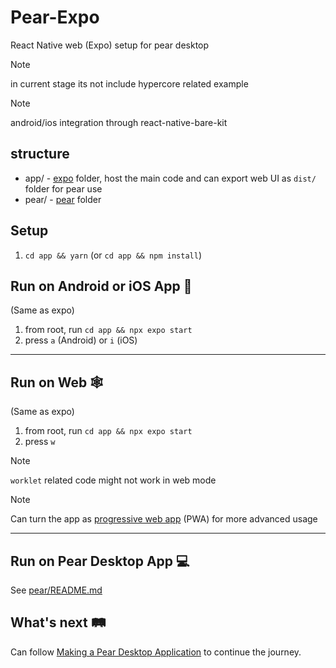 # Pear-Expo

React Native web (Expo) setup for pear desktop

> [!Note]
> in current stage its not include hypercore related example

> [!Note]
> android/ios integration through react-native-bare-kit

## structure

- app/ - [expo](https://docs.expo.dev/) folder, host the main code and can export web UI as `dist/` folder for pear use
- pear/ - [pear](https://docs.pears.com/guides/starting-a-pear-desktop-project) folder

## Setup

1. `cd app && yarn` (or `cd app && npm install`)

## Run on Android or iOS App 📱

(Same as expo)

1. from root, run `cd app && npx expo start`
1. press `a` (Android) or `i` (iOS)

----

## Run on Web 🕸️

(Same as expo)

1. from root, run `cd app && npx expo start`
1. press `w`

> [!Note]
> `worklet` related code might not work in web mode

> [!Note]
> Can turn the app as [progressive web app](https://docs.expo.dev/guides/progressive-web-apps/) (PWA) for more advanced usage

----

## Run on Pear Desktop App 💻

See [pear/README.md](pear/README.md)

## What's next 🛤️

Can follow [Making a Pear Desktop Application](https://docs.pears.com/guides/making-a-pear-desktop-app) to continue the journey.
